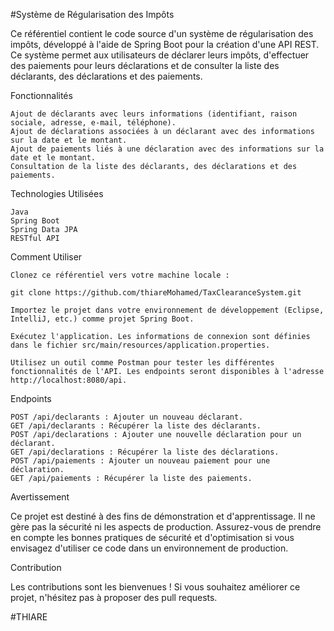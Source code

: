 #Système de Régularisation des Impôts

Ce référentiel contient le code source d'un système de régularisation des impôts, développé à l'aide de Spring Boot pour la création d'une API REST. Ce système permet aux utilisateurs de déclarer leurs impôts, d'effectuer des paiements pour leurs déclarations et de consulter la liste des déclarants, des déclarations et des paiements.

Fonctionnalités

    Ajout de déclarants avec leurs informations (identifiant, raison sociale, adresse, e-mail, téléphone).
    Ajout de déclarations associées à un déclarant avec des informations sur la date et le montant.
    Ajout de paiements liés à une déclaration avec des informations sur la date et le montant.
    Consultation de la liste des déclarants, des déclarations et des paiements.

Technologies Utilisées

    Java
    Spring Boot
    Spring Data JPA
    RESTful API

Comment Utiliser

    Clonez ce référentiel vers votre machine locale :

    git clone https://github.com/thiareMohamed/TaxClearanceSystem.git

    Importez le projet dans votre environnement de développement (Eclipse, IntelliJ, etc.) comme projet Spring Boot.

    Exécutez l'application. Les informations de connexion sont définies dans le fichier src/main/resources/application.properties.

    Utilisez un outil comme Postman pour tester les différentes fonctionnalités de l'API. Les endpoints seront disponibles à l'adresse http://localhost:8080/api.

Endpoints

    POST /api/declarants : Ajouter un nouveau déclarant.
    GET /api/declarants : Récupérer la liste des déclarants.
    POST /api/declarations : Ajouter une nouvelle déclaration pour un déclarant.
    GET /api/declarations : Récupérer la liste des déclarations.
    POST /api/paiements : Ajouter un nouveau paiement pour une déclaration.
    GET /api/paiements : Récupérer la liste des paiements.

Avertissement

Ce projet est destiné à des fins de démonstration et d'apprentissage. Il ne gère pas la sécurité ni les aspects de production. Assurez-vous de prendre en compte les bonnes pratiques de sécurité et d'optimisation si vous envisagez d'utiliser ce code dans un environnement de production.

Contribution

Les contributions sont les bienvenues ! Si vous souhaitez améliorer ce projet, n'hésitez pas à proposer des pull requests.


#THIARE 